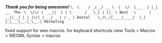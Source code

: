 *********Thank you for being awesome!*********
`\  \    / _/__/ __ \  |  \/  |___  | |_| __  The`
` \  \/\/ |  __||  | | |      / _ \_| | ||_ \ Best`
`  \      |  __||__| | | |\/| | __/ _ | / _ | Dental`
`   \_/\_/|____|____/  |_|  |_\___\__.|_\__.| Marketing`

fixed support for weo macros.
for keyboard shortcuts view Tools > Macros > WEOML Syntax > macros 